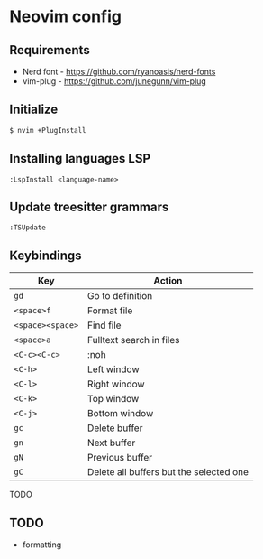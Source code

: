 # Neovim config

## Requirements

 - Nerd font - https://github.com/ryanoasis/nerd-fonts
 - vim-plug - https://github.com/junegunn/vim-plug

## Initialize

```bash
$ nvim +PlugInstall
```

## Installing languages LSP

```
:LspInstall <language-name>
```

## Update treesitter grammars

```
:TSUpdate
```

## Keybindings

| Key               | Action                                  |
|-------------------|-----------------------------------------|
| `gd`              | Go to definition                        |
| `<space>f`        | Format file                             |
| `<space><space>`  | Find file                               |
| `<space>a`        | Fulltext search in files                |
| `<C-c><C-c>`      | :noh                                    |
| `<C-h>`           | Left window                             |
| `<C-l>`           | Right window                            |
| `<C-k>`           | Top window                              |
| `<C-j>`           | Bottom window                           |
| `gc`              | Delete buffer                           |
| `gn`              | Next buffer                             |
| `gN`              | Previous buffer                         |
| `gC`              | Delete all buffers but the selected one |

TODO

## TODO

 - formatting
